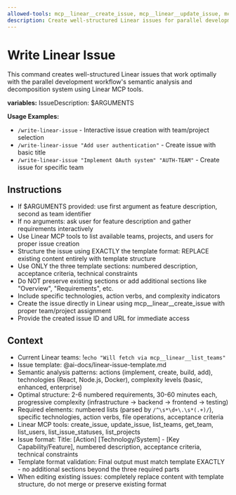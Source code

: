 ```yaml
---
allowed-tools: mcp__linear__create_issue, mcp__linear__update_issue, mcp__linear__list_teams, mcp__linear__get_team, mcp__linear__list_users, mcp__linear__get_user, mcp__linear__list_issue_statuses, mcp__linear__list_issue_labels, mcp__linear__list_projects, mcp__linear__get_project, Read
description: Create well-structured Linear issues for parallel development workflow
---
```


# Write Linear Issue

This command creates well-structured Linear issues that work optimally with the parallel development workflow's semantic analysis and decomposition system using Linear MCP tools.

**variables:**
IssueDescription: $ARGUMENTS

**Usage Examples:**
- `/write-linear-issue` - Interactive issue creation with team/project selection
- `/write-linear-issue "Add user authentication"` - Create issue with basic title
- `/write-linear-issue "Implement OAuth system" "AUTH-TEAM"` - Create issue for specific team

## Instructions

- If $ARGUMENTS provided: use first argument as feature description, second as team identifier
- If no arguments: ask user for feature description and gather requirements interactively
- Use Linear MCP tools to list available teams, projects, and users for proper issue creation
- Structure the issue using EXACTLY the template format: REPLACE existing content entirely with template structure
- Use ONLY the three template sections: numbered description, acceptance criteria, technical constraints
- Do NOT preserve existing sections or add additional sections like "Overview", "Requirements", etc.
- Include specific technologies, action verbs, and complexity indicators
- Create the issue directly in Linear using mcp__linear__create_issue with proper team/project assignment
- Provide the created issue ID and URL for immediate access

## Context

- Current Linear teams: !`echo "Will fetch via mcp__linear__list_teams"`
- Issue template: @ai-docs/linear-issue-template.md
- Semantic analysis patterns: actions (implement, create, build, add), technologies (React, Node.js, Docker), complexity levels (basic, enhanced, enterprise)
- Optimal structure: 2-6 numbered requirements, 30-60 minutes each, progressive complexity (infrastructure → backend → frontend → testing)
- Required elements: numbered lists (parsed by `/^\s*\d+\.\s*(.+)/`), specific technologies, action verbs, file operations, acceptance criteria
- Linear MCP tools: create_issue, update_issue, list_teams, get_team, list_users, list_issue_statuses, list_projects
- Issue format: Title: [Action] [Technology/System] - [Key Capability/Feature], numbered description, acceptance criteria, technical constraints
- Template format validation: Final output must match template EXACTLY - no additional sections beyond the three required parts
- When editing existing issues: completely replace content with template structure, do not merge or preserve existing format